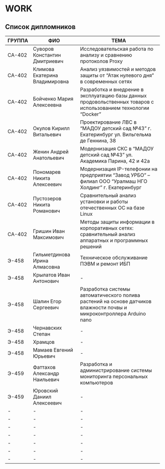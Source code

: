 # WORK
## Список дипломников

|ГРУППА|ФИО|ТЕМА|
|---|---|---|
|СА-402|Суворов Константин Дмитриевич|Исследовательская работа по анализу и сравнению протоколов Proxy|
|СА-402|Климова Екатерина Владимировна|Анализ уязвимостей и методов защиты от “Атак нулевого дня” в современных сетях|
|СА-402|Бойченко Мария Алексеевна|Разработка и внедрение в эксплуатацию базы данных продовольственных товаров с использованием технологии “Docker”|
|СА-402|Окулов Кирилл Витальевич|Проектирование ЛВС в “МАДОУ детский сад №43” г. Екатеринбург ул. Вильгельма де Геннина, 38|
|СА-402|Женин Андрей Анатольевич|Модернизация СКС в “МАДОУ детский сад №43” ул. Академика Парина, 42 и 42а|
|СА-402|Пономарев Никита Алексеевич|Модернизация IP-телефонии на предприятии “Завод УРБО” – филиал ООО “Уралмаш НГО Холдинг” г. Екатеринбург|
|СА-402|Пустозеров Никита Романович|Сравнительный анализ установки и работы отечественных ОС на базе Linux|
|СА-402|Гришин Иван Максимович|Методы защиты информации в корпоративных сетях: сравнительный анализ аппаратных и программных решений|
|Э-458|Гильметдинова Ирина Алмасовна|Техническое обслуживание ПЭВМ и ремонт ИБП|
|Э-458|Крылатов Иван Антонович|-|
|Э-458|Шалин Егор Сергеевич|Разработка системы автоматического полива растений на основе датчиков влажности почвы и микроконтроллера  Arduino nano|
|Э-458|Чернавских Степан|-|
|Э-458|Храмцов|-|
|Э-458|Мамаев Евгений Юрьевич|-|
|Э-459|Фаттахов Александр Наильевич|Разработка и администрирование системы мониторинга персональных компьютеров|
|Э-459|Юровский Даниил Алексеевич|-|
|-|-|-|
|-|-|-|
|-|-|-|
|-|-|-|
|-|-|-|
|-|-|-|
|-|-|-|